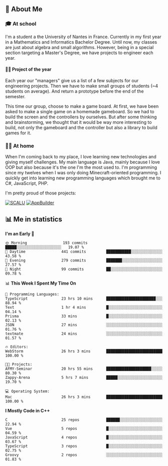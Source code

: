 ## 👀 About Me

### 🎓 At school

I'm a student a the University of Nantes in France. Currently in my first year in a Mathematics and Informatics Bachelor Degree. Until now, my classes are just about algebra and small algorithms. However, being in a special section targeting a Master's Degree, we have projects to engineer each year. 

#### 🔧🔬 Project of the year

Each year our "managers" give us a list of a few subjects for our engineering projects. Then we have to make small groups of students (~4 students on average). And return a prototype before the end of the semester.

This time our group, choose to make a game board. At first, we have been asked to make a single game on a homemade gameboard. So we had to build the screen and the controllers by ourselves. 
But after some thinking and brainstorming, we thought that it would be way more interesting to build, not only the gameboard and the controller but also a library to build games for it.

### 👨‍💻 At home

When I'm coming back to my place, I love learning new technologies and giving myself challenges. My main language is Java, mainly because I love OOP but also because it's the one I'm the most used to. I'm programming since my twelves when I was only doing Minecraft-oriented programming.  I quickly get into learning new programming languages which brought me to C#, JavaScript, PHP. 

I'm pretty proud of those projects:

[![SCALU](https://github-readme-stats.vercel.app/api/pin?username=renardfute&repo=SCALU)](https://github.com/renardfute/scalu)
[![AppBuilder](https://github-readme-stats.vercel.app/api/pin?username=pulsedev2&repo=AppBuilder)](https://github.com/pulsedev2/AppBuilder)

## 📊 Me in statistics
<!--START_SECTION:waka-->
**I'm an Early 🐤** 

```text
🌞 Morning                193 commits         █████░░░░░░░░░░░░░░░░░░░░   19.07 % 
🌆 Daytime                441 commits         ███████████░░░░░░░░░░░░░░   43.58 % 
🌃 Evening                279 commits         ███████░░░░░░░░░░░░░░░░░░   27.57 % 
🌙 Night                  99 commits          ██░░░░░░░░░░░░░░░░░░░░░░░   09.78 % 
```


📊 **This Week I Spent My Time On** 

```text
💬 Programming Languages: 
TypeScript               23 hrs 10 mins      ██████████████████████░░░   88.94 % 
Text                     1 hr 4 mins         █░░░░░░░░░░░░░░░░░░░░░░░░   04.14 % 
Prisma                   33 mins             █░░░░░░░░░░░░░░░░░░░░░░░░   02.13 % 
JSON                     27 mins             ░░░░░░░░░░░░░░░░░░░░░░░░░   01.76 % 
textmate                 24 mins             ░░░░░░░░░░░░░░░░░░░░░░░░░   01.57 % 

🔥 Editors: 
WebStorm                 26 hrs 3 mins       █████████████████████████   100.00 % 

🐱‍💻 Projects: 
AFMY-Seminar             20 hrs 55 mins      ████████████████████░░░░░   80.30 % 
Zappy-Arena              5 hrs 7 mins        █████░░░░░░░░░░░░░░░░░░░░   19.70 % 

💻 Operating System: 
Mac                      26 hrs 3 mins       █████████████████████████   100.00 % 
```

**I Mostly Code in C++** 

```text
C                        25 repos            ██████░░░░░░░░░░░░░░░░░░░   22.94 % 
Vue                      5 repos             █░░░░░░░░░░░░░░░░░░░░░░░░   04.59 % 
JavaScript               4 repos             █░░░░░░░░░░░░░░░░░░░░░░░░   03.67 % 
TypeScript               3 repos             █░░░░░░░░░░░░░░░░░░░░░░░░   02.75 % 
Groovy                   2 repos             ░░░░░░░░░░░░░░░░░░░░░░░░░   01.83 % 
```




<!--END_SECTION:waka-->
